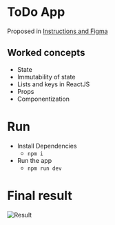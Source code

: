 # ToDo App
Proposed in [Instructions and Figma](https://efficient-sloth-d85.notion.site/Desafio-01-Praticando-os-conceitos-do-ReactJS-91fd63dd1a5b4a2796152de293ec1074)

## Worked concepts
- State
- Immutability of state
- Lists and keys in ReactJS
- Props
- Componentization

# Run
- Install Dependencies
  - `npm i`
- Run the app
  - `npm run dev`

# Final result
![Result](/result.png "Final result")

